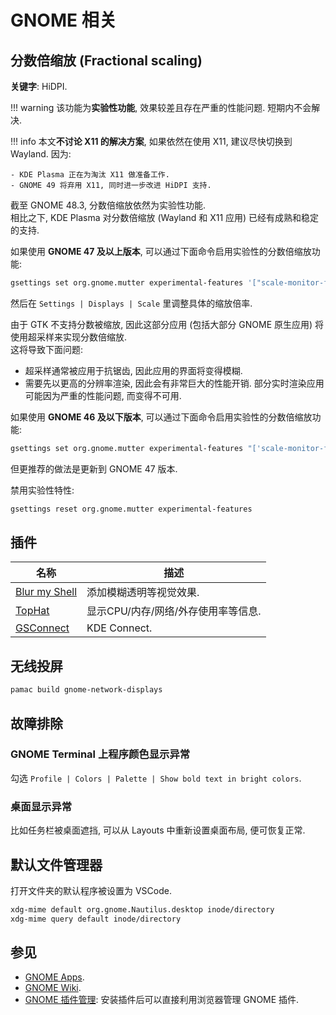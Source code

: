 # GNOME 相关

## 分数倍缩放 (Fractional scaling)

**关键字**: HiDPI.

!!! warning
    该功能为**实验性功能**, 效果较差且存在严重的性能问题. 短期内不会解决.

!!! info
    本文**不讨论 X11 的解决方案**, 如果依然在使用 X11, 建议尽快切换到 Wayland. 因为:

    - KDE Plasma 正在为淘汰 X11 做准备工作.
    - GNOME 49 将弃用 X11, 同时进一步改进 HiDPI 支持.

截至 GNOME 48.3, 分数倍缩放依然为实验性功能.  
相比之下, KDE Plasma 对分数倍缩放 (Wayland 和 X11 应用) 已经有成熟和稳定的支持.

如果使用 **GNOME 47 及以上版本**, 可以通过下面命令启用实验性的分数倍缩放功能:

```sh
gsettings set org.gnome.mutter experimental-features '["scale-monitor-framebuffer", "xwayland-native-scaling"]'
```

然后在 `Settings | Displays | Scale` 里调整具体的缩放倍率.

由于 GTK 不支持分数被缩放, 因此这部分应用 (包括大部分 GNOME 原生应用) 将使用超采样来实现分数倍缩放.  
这将导致下面问题:

- 超采样通常被应用于抗锯齿, 因此应用的界面将变得模糊.
- 需要先以更高的分辨率渲染, 因此会有非常巨大的性能开销. 部分实时渲染应用可能因为严重的性能问题, 而变得不可用.

如果使用 **GNOME 46 及以下版本**, 可以通过下面命令启用实验性的分数倍缩放功能:

```sh
gsettings set org.gnome.mutter experimental-features "['scale-monitor-framebuffer']"
```

但更推荐的做法是更新到 GNOME 47 版本.

禁用实验性特性:

```sh
gsettings reset org.gnome.mutter experimental-features
```

## 插件

| 名称            | 描述                                |
|-----------------|-------------------------------------|
| [Blur my Shell] | 添加模糊透明等视觉效果.             |
| [TopHat]        | 显示CPU/内存/网络/外存使用率等信息. |
| [GSConnect]     | KDE Connect.                        |

[blur my shell]: https://extensions.gnome.org/extension/3193/blur-my-shell/
[tophat]: https://extensions.gnome.org/extension/5219/tophat/
[gsconnect]: https://extensions.gnome.org/extension/1319/gsconnect/

## 无线投屏

```sh
pamac build gnome-network-displays
```

## 故障排除

### GNOME Terminal 上程序颜色显示异常

勾选 `Profile | Colors | Palette | Show bold text in bright colors`.

### 桌面显示异常

比如任务栏被桌面遮挡, 可以从 Layouts 中重新设置桌面布局, 便可恢复正常.

## 默认文件管理器

打开文件夹的默认程序被设置为 VSCode.

```sh
xdg-mime default org.gnome.Nautilus.desktop inode/directory
xdg-mime query default inode/directory
```

## 参见

- [GNOME Apps](https://wiki.gnome.org/Apps).
- [GNOME Wiki](https://wiki.gnome.org/Home).
- [GNOME 插件管理](https://extensions.gnome.org/): 安装插件后可以直接利用浏览器管理 GNOME 插件.
